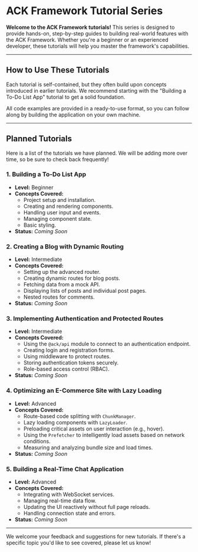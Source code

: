 # ACK Framework Tutorial Series

**Welcome to the ACK Framework tutorials!** This series is designed to provide hands-on, step-by-step guides to building real-world features with the ACK Framework. Whether you're a beginner or an experienced developer, these tutorials will help you master the framework's capabilities.

---

## How to Use These Tutorials

Each tutorial is self-contained, but they often build upon concepts introduced in earlier tutorials. We recommend starting with the "Building a To-Do List App" tutorial to get a solid foundation.

All code examples are provided in a ready-to-use format, so you can follow along by building the application on your own machine.

---

## Planned Tutorials

Here is a list of the tutorials we have planned. We will be adding more over time, so be sure to check back frequently!

### 1. **Building a To-Do List App**

- **Level:** Beginner
- **Concepts Covered:**
  - Project setup and installation.
  - Creating and rendering components.
  - Handling user input and events.
  - Managing component state.
  - Basic styling.
- **Status:** *Coming Soon*

### 2. **Creating a Blog with Dynamic Routing**

- **Level:** Intermediate
- **Concepts Covered:**
  - Setting up the advanced router.
  - Creating dynamic routes for blog posts.
  - Fetching data from a mock API.
  - Displaying lists of posts and individual post pages.
  - Nested routes for comments.
- **Status:** *Coming Soon*

### 3. **Implementing Authentication and Protected Routes**

- **Level:** Intermediate
- **Concepts Covered:**
  - Using the `@ack/api` module to connect to an authentication endpoint.
  - Creating login and registration forms.
  - Using middleware to protect routes.
  - Storing authentication tokens securely.
  - Role-based access control (RBAC).
- **Status:** *Coming Soon*

### 4. **Optimizing an E-Commerce Site with Lazy Loading**

- **Level:** Advanced
- **Concepts Covered:**
  - Route-based code splitting with `ChunkManager`.
  - Lazy loading components with `LazyLoader`.
  - Preloading critical assets on user interaction (e.g., hover).
  - Using the `Prefetcher` to intelligently load assets based on network conditions.
  - Measuring and analyzing bundle size and load times.
- **Status:** *Coming Soon*

### 5. **Building a Real-Time Chat Application**

- **Level:** Advanced
- **Concepts Covered:**
  - Integrating with WebSocket services.
  - Managing real-time data flow.
  - Updating the UI reactively without full page reloads.
  - Handling connection state and errors.
- **Status:** *Coming Soon*

---

We welcome your feedback and suggestions for new tutorials. If there's a specific topic you'd like to see covered, please let us know!